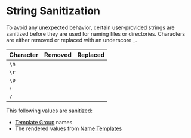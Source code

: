 # String Sanitization

To avoid any unexpected behavior, certain user-provided strings are sanitized
before they are used for naming files or directories. Characters are either
removed or replaced with an underscore `_`.

| Character |           Removed           |          Replaced           |
| --------- | :-------------------------: | :-------------------------: |
| `\n`      | <i class="fa fa-check"></i> |                             |
| `\r`      | <i class="fa fa-check"></i> |                             |
| `\0`      | <i class="fa fa-check"></i> |                             |
| `:`       |                             | <i class="fa fa-check"></i> |
| `/`       |                             | <i class="fa fa-check"></i> |

This following values are sanitized:

- [Template Group][template-groups] names
- The rendered values from [Name Templates][name-templates]

[name-templates]: ./02-05-name-templates.md
[template-groups]: ./02-01-template-groups.md
